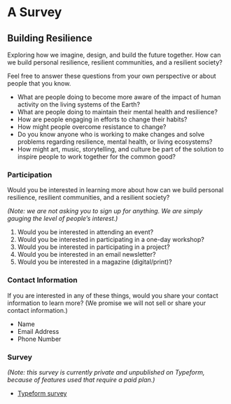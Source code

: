 # A Survey

## Building Resilience

Exploring how we imagine, design, and build the future together. How can we build personal resilience, resilient communities, and a resilient society?

Feel free to answer these questions from your own perspective or about people that you know.

- What are people doing to become more aware of the impact of human activity on the living systems of the Earth?
- What are people doing to maintain their mental health and resilience?
- How are people engaging in efforts to change their habits?
- How might people overcome resistance to change?
- Do you know anyone who is working to make changes and solve problems regarding resilience, mental health, or living ecosystems?
- How might art, music, storytelling, and culture be part of the solution to inspire people to work together for the common good?

### Participation

Would you be interested in learning more about how can we build personal resilience, resilient communities, and a resilient society?

*(Note: we are not asking you to sign up for anything. We are simply gauging the level of people’s interest.)*

1. Would you be interested in attending an event?
2. Would you be interested in participating in a one-day workshop?
3. Would you be interested in participating in a project?
4. Would you be interested in an email newsletter?
5. Would you be interested in a magazine (digital/print)?

### Contact Information

If you are interested in any of these things, would you share your contact information to learn more? (We promise we will not sell or share your contact information.)

- Name
- Email Address
- Phone Number

### Survey

*(Note: this survey is currently private and unpublished on Typeform, because of features used that require a paid plan.)*

- [Typeform survey](https://stephenbau.typeform.com/to/X20dTY)
